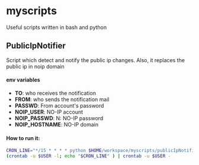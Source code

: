 # myscripts
Useful scripts written in bash and python

## PublicIpNotifier
Script which detect and notify the public ip changes. Also, it replaces the public ip in noip domain

#### env variables
* **TO**: who receives the notification
* **FROM**: who sends the notification mail
* **PASSWD**: From account's password
* **NOIP_USER**: NO-IP account
* **NOIP_PASSWD**: N: NO-IP password
* **NOIP_HOSTNAME**: NO-IP domain

#### How to run it:

```sh
CRON_LINE="*/15 * * * * python $HOME/workspace/myscripts/publicIpNotifier/publicIpNotifier.py > /var/log/publicIpNotifier.out 2>&1"
(crontab -u $USER -l; echo "$CRON_LINE" ) | crontab -u $USER -
```
